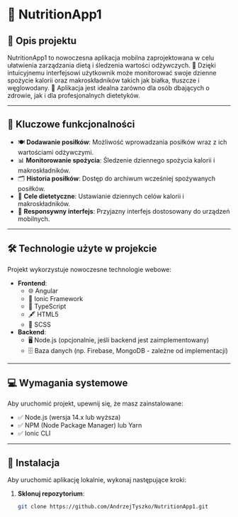 # 🍎 NutritionApp1

## 📝 Opis projektu

NutritionApp1 to nowoczesna aplikacja mobilna zaprojektowana w celu ułatwienia zarządzania dietą i śledzenia wartości odżywczych. 🥗 Dzięki intuicyjnemu interfejsowi użytkownik może monitorować swoje dzienne spożycie kalorii oraz makroskładników takich jak białka, tłuszcze i węglowodany. 🎯 Aplikacja jest idealna zarówno dla osób dbających o zdrowie, jak i dla profesjonalnych dietetyków.

---

## 🌟 Kluczowe funkcjonalności

- 🍽 **Dodawanie posiłków**: Możliwość wprowadzania posiłków wraz z ich wartościami odżywczymi.
- 📊 **Monitorowanie spożycia**: Śledzenie dziennego spożycia kalorii i makroskładników.
- 🗂 **Historia posiłków**: Dostęp do archiwum wcześniej spożywanych posiłków.
- 🎯 **Cele dietetyczne**: Ustawianie dziennych celów kalorii i makroskładników.
- 📱 **Responsywny interfejs**: Przyjazny interfejs dostosowany do urządzeń mobilnych.

---

## 🛠 Technologie użyte w projekcie

Projekt wykorzystuje nowoczesne technologie webowe:

- **Frontend**:
  - 🌐 Angular
  - 📱 Ionic Framework
  - 🔷 TypeScript
  - 🖋 HTML5
  - 🎨 SCSS
- **Backend**:
  - 🖥️ Node.js (opcjonalnie, jeśli backend jest zaimplementowany)
  - 🗄️ Baza danych (np. Firebase, MongoDB - zależne od implementacji)

---

## 💻 Wymagania systemowe

Aby uruchomić projekt, upewnij się, że masz zainstalowane:

- ✅ Node.js (wersja 14.x lub wyższa)
- ✅ NPM (Node Package Manager) lub Yarn
- ✅ Ionic CLI

---

## 🚀 Instalacja

Aby uruchomić aplikację lokalnie, wykonaj następujące kroki:

1. **Sklonuj repozytorium**:
   ```bash
   git clone https://github.com/AndrzejTyszko/NutritionApp1.git
